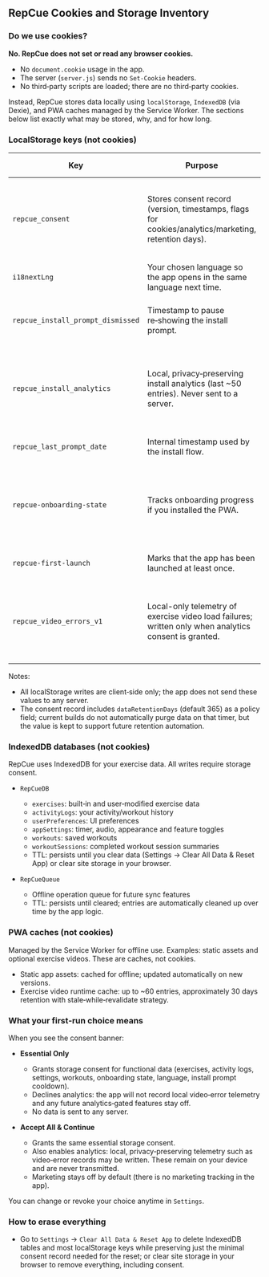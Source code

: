 ## RepCue Cookies and Storage Inventory

### Do we use cookies?

**No. RepCue does not set or read any browser cookies.**

- No `document.cookie` usage in the app.
- The server (`server.js`) sends no `Set-Cookie` headers.
- No third‑party scripts are loaded; there are no third‑party cookies.

Instead, RepCue stores data locally using `localStorage`, `IndexedDB` (via Dexie), and PWA caches managed by the Service Worker. The sections below list exactly what may be stored, why, and for how long.

### LocalStorage keys (not cookies)

| Key | Purpose | Created When | TTL / Expiry | Removed When |
| --- | --- | --- | --- | --- |
| `repcue_consent` | Stores consent record (version, timestamps, flags for cookies/analytics/marketing, retention days). | On first run after you choose an option in the consent banner. | Until you revoke consent or clear browser storage. | Settings → Clear All Data & Reset App, or browser storage clear. |
| `i18nextLng` | Your chosen language so the app opens in the same language next time. | When you pick a language (or detector caches it). | Until cleared by you/browser. | Clearing site storage. |
| `repcue_install_prompt_dismissed` | Timestamp to pause re‑showing the install prompt. | When you dismiss the PWA install prompt. | Install prompt is cooled down for 7 days; the key persists until replaced/cleared. | Clearing site storage. |
| `repcue_install_analytics` | Local, privacy‑preserving install analytics (last ~50 entries). Never sent to a server. | When install prompt is shown/accepted/dismissed. | Until you clear app data; bounded to last 50 entries. | Settings → Clear All Data & Reset App, or browser storage clear. |
| `repcue_last_prompt_date` | Internal timestamp used by the install flow. | During install flow when applicable. | Until cleared. | Clearing site storage. |
| `repcue-onboarding-state` | Tracks onboarding progress if you installed the PWA. | When onboarding starts. | Until cleared. | Settings → Clear All Data & Reset App, or browser storage clear. |
| `repcue-first-launch` | Marks that the app has been launched at least once. | After your first launch. | Until cleared. | Clearing site storage. |
| `repcue_video_errors_v1` | Local-only telemetry of exercise video load failures; written only when analytics consent is granted. | When a demo video fails to load and analytics consent is on. | Until cleared; bounded to last 50 records. | Settings → Clear All Data & Reset App, or browser storage clear. |

Notes:
- All localStorage writes are client‑side only; the app does not send these values to any server.
- The consent record includes `dataRetentionDays` (default 365) as a policy field; current builds do not automatically purge data on that timer, but the value is kept to support future retention automation.

### IndexedDB databases (not cookies)

RepCue uses IndexedDB for your exercise data. All writes require storage consent.

- `RepCueDB`
  - `exercises`: built‑in and user‑modified exercise data
  - `activityLogs`: your activity/workout history
  - `userPreferences`: UI preferences
  - `appSettings`: timer, audio, appearance and feature toggles
  - `workouts`: saved workouts
  - `workoutSessions`: completed workout session summaries
  - TTL: persists until you clear data (Settings → Clear All Data & Reset App) or clear site storage in your browser.

- `RepCueQueue`
  - Offline operation queue for future sync features
  - TTL: persists until cleared; entries are automatically cleaned up over time by the app logic.

### PWA caches (not cookies)

Managed by the Service Worker for offline use. Examples: static assets and optional exercise videos. These are caches, not cookies.

- Static app assets: cached for offline; updated automatically on new versions.
- Exercise video runtime cache: up to ~60 entries, approximately 30 days retention with stale‑while‑revalidate strategy.

### What your first‑run choice means

When you see the consent banner:

- **Essential Only**
  - Grants storage consent for functional data (exercises, activity logs, settings, workouts, onboarding state, language, install prompt cooldown).
  - Declines analytics: the app will not record local video‑error telemetry and any future analytics‑gated features stay off.
  - No data is sent to any server.

- **Accept All & Continue**
  - Grants the same essential storage consent.
  - Also enables analytics: local, privacy‑preserving telemetry such as video‑error records may be written. These remain on your device and are never transmitted.
  - Marketing stays off by default (there is no marketing tracking in the app).

You can change or revoke your choice anytime in `Settings`.

### How to erase everything

- Go to `Settings` → `Clear All Data & Reset App` to delete IndexedDB tables and most localStorage keys while preserving just the minimal consent record needed for the reset; or clear site storage in your browser to remove everything, including consent.



